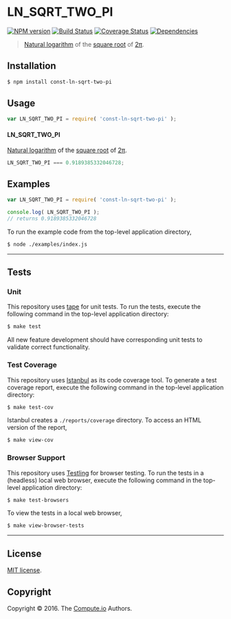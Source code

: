 LN_SQRT_TWO_PI
===
[![NPM version][npm-image]][npm-url] [![Build Status][build-image]][build-url] [![Coverage Status][coverage-image]][coverage-url] [![Dependencies][dependencies-image]][dependencies-url]

> [Natural logarithm][math-ln] of the [square root][math-sqrt] of [2π][const-pi].


## Installation

``` bash
$ npm install const-ln-sqrt-two-pi
```


## Usage

``` javascript
var LN_SQRT_TWO_PI = require( 'const-ln-sqrt-two-pi' );
```

#### LN_SQRT_TWO_PI

[Natural logarithm][math-ln] of the [square root][math-ln] of [2π][const-pi].

``` javascript
LN_SQRT_TWO_PI === 0.9189385332046728;
```


## Examples

``` javascript
var LN_SQRT_TWO_PI = require( 'const-ln-sqrt-two-pi' );

console.log( LN_SQRT_TWO_PI );
// returns 0.9189385332046728
```

To run the example code from the top-level application directory,

``` bash
$ node ./examples/index.js
```


---
## Tests

### Unit

This repository uses [tape][tape] for unit tests. To run the tests, execute the following command in the top-level application directory:

``` bash
$ make test
```

All new feature development should have corresponding unit tests to validate correct functionality.


### Test Coverage

This repository uses [Istanbul][istanbul] as its code coverage tool. To generate a test coverage report, execute the following command in the top-level application directory:

``` bash
$ make test-cov
```

Istanbul creates a `./reports/coverage` directory. To access an HTML version of the report,

``` bash
$ make view-cov
```


### Browser Support

This repository uses [Testling][testling] for browser testing. To run the tests in a (headless) local web browser, execute the following command in the top-level application directory:

``` bash
$ make test-browsers
```

To view the tests in a local web browser,

``` bash
$ make view-browser-tests
```

<!-- [![browser support][browsers-image]][browsers-url] -->


---
## License

[MIT license](http://opensource.org/licenses/MIT).


## Copyright

Copyright &copy; 2016. The [Compute.io][compute-io] Authors.


[npm-image]: http://img.shields.io/npm/v/const-ln-sqrt-two-pi.svg
[npm-url]: https://npmjs.org/package/const-ln-sqrt-two-pi

[build-image]: http://img.shields.io/travis/const-io/ln-sqrt-two-pi/master.svg
[build-url]: https://travis-ci.org/const-io/ln-sqrt-two-pi

[coverage-image]: https://img.shields.io/codecov/c/github/const-io/ln-sqrt-two-pi/master.svg
[coverage-url]: https://codecov.io/github/const-io/ln-sqrt-two-pi?branch=master

[dependencies-image]: http://img.shields.io/david/const-io/ln-sqrt-two-pi.svg
[dependencies-url]: https://david-dm.org/const-io/ln-sqrt-two-pi

[dev-dependencies-image]: http://img.shields.io/david/dev/const-io/ln-sqrt-two-pi.svg
[dev-dependencies-url]: https://david-dm.org/dev/const-io/ln-sqrt-two-pi

[github-issues-image]: http://img.shields.io/github/issues/const-io/ln-sqrt-two-pi.svg
[github-issues-url]: https://github.com/const-io/ln-sqrt-two-pi/issues

[tape]: https://github.com/substack/tape
[istanbul]: https://github.com/gotwarlost/istanbul
[testling]: https://ci.testling.com

[compute-io]: https://github.com/compute-io/
[const-pi]: https://github.com/const-io/pi
[math-ln]: https://github.com/math-io/ln
[math-sqrt]: https://github.com/math-io/sqrt
